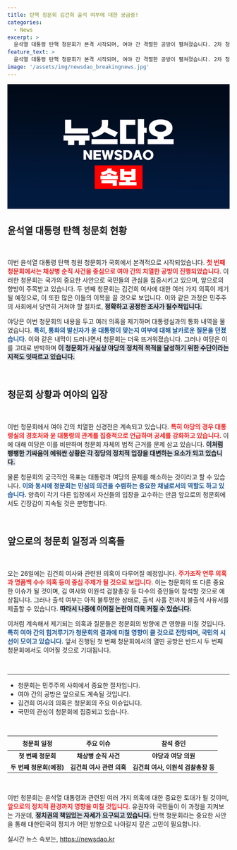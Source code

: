 ```yaml
---
title: 탄핵 청문회 김건희 출석 여부에 대한 궁금증!
categories:
  - News
excerpt: >
  윤석열 대통령 탄핵 청문회가 본격 시작되며, 여야 간 격렬한 공방이 펼쳐졌습니다. 2차 청문회에서는 김건희 여사 의혹이 주요 쟁점으로 떠오르며, 긴장감이 고조되고 있습니다. 출석 여부도 변수! 클릭해 자세한 내용을 확인하세요!
feature_text: >
  윤석열 대통령 탄핵 청문회가 본격 시작되며, 여야 간 격렬한 공방이 펼쳐졌습니다. 2차 청문회에서는 김건희 여사 의혹이 주요 쟁점으로 떠오르며, 긴장감이 고조되고 있습니다. 출석 여부도 변수! 클릭해 자세한 내용을 확인하세요!
image: '/assets/img/newsdao_breakingnews.jpg'
---
```


<p><img src="/assets/img/newsdao_breakingnews.jpg" alt="ranknews 속보" /></p>

<h2 data-ke-size="size26">윤석열 대통령 탄핵 청문회 현황</h2>

<p data-ke-size="size16">&nbsp;</p>

<p>이번 윤석열 대통령 탄핵 청원 청문회가 국회에서 본격적으로 시작되었습니다. <b><span style="color: #ee2323;">첫 번째 청문회에서는 채상병 순직 사건을 중심으로 여야 간의 치열한 공방이 진행되었습니다.</span></b> 이러한 청문회는 국가의 중요한 사안으로 국민들의 관심을 집중시키고 있으며, 앞으로의 향방이 주목받고 있습니다. 두 번째 청문회는 김건희 여사에 대한 여러 가지 의혹이 제기될 예정으로, 이 또한 많은 이들의 이목을 끌 것으로 보입니다. 이와 같은 과정은 민주주의 사회에서 당연히 거쳐야 할 절차로, <b><span style="background-color: #21538527;">정확하고 공정한 조사가 필수적입니다.</span></b> </p>

<p>야당은 이번 청문회의 내용을 두고 여러 의혹을 제기하며 대통령실과의 통화 내역을 물었습니다. <b><span style="color: #1a5490;">특히, 통화의 발신자가 윤 대통령이 맞는지 여부에 대해 날카로운 질문을 던졌습니다.</span></b> 이와 같은 내막이 드러나면서 청문회는 더욱 뜨거워졌습니다. 그러나 여당은 이를 고대로 반박하며 <b><span style="background-color: #21538527;">이 청문회가 사실상 야당의 정치적 목적을 달성하기 위한 수단이라는 지적도 잇따르고 있습니다.</span></b></p>

<p data-ke-size="size16">&nbsp;</p>

<h2 data-ke-size="size26">청문회 상황과 여야의 입장</h2>

<p data-ke-size="size16">&nbsp;</p>

<p>이번 청문회에서 여야 간의 치열한 신경전은 계속되고 있습니다. <b><span style="color: #ee2323;">특히 야당의 경우 대통령실의 경호처와 윤 대통령의 관계를 집중적으로 언급하며 공세를 강화하고 있습니다.</span></b> 이에 대해 여당은 이를 비판하며 청문회 자체의 법적 근거를 문제 삼고 있습니다. <b><span style="background-color: #21538527;">이처럼 팽팽한 기싸움이 에워싼 상황은 각 정당의 정치적 입장을 대변하는 요소가 되고 있습니다.</span></b> </p>

<p>물론 청문회의 궁극적인 목표는 대통령과 여당의 문제를 해소하는 것이라고 할 수 있습니다. <b><span style="color: #1a5490;">이와 동시에 청문회는 민심의 의견을 수렴하는 중요한 채널로서의 역할도 하고 있습니다.</span></b> 양측이 각기 다른 입장에서 자신들의 입장을 고수하는 만큼 앞으로의 청문회에서도 긴장감이 지속될 것은 분명합니다. </p>

<p data-ke-size="size16">&nbsp;</p>

<h2 data-ke-size="size26">앞으로의 청문회 일정과 의혹들</h2>

<p data-ke-size="size16">&nbsp;</p>

<p>오는 26일에는 김건희 여사와 관련된 의혹이 다루어질 예정입니다. <b><span style="color: #ee2323;">주가조작 연루 의혹과 명품백 수수 의혹 등이 중심 주제가 될 것으로 보입니다.</span></b> 이는 청문회의 또 다른 중요한 이슈가 될 것이며, 김 여사와 이원석 검찰총장 등 다수의 증인들이 참석할 것으로 예상됩니다. 그러나 출석 여부는 아직 불투명한 상태로, 출석 사흘 전까지 불출석 사유서를 제출할 수 있습니다. <b><span style="background-color: #21538527;">따라서 나중에 이어질 논란이 더욱 커질 수 있습니다.</span></b></p>

<p>이처럼 계속해서 제기되는 의혹과 질문들은 청문회의 방향에 큰 영향을 미칠 것입니다. <b><span style="color: #1a5490;">특히 여야 간의 힘겨루기가 청문회의 결과에 미칠 영향이 클 것으로 전망되며, 국민의 시선이 모이고 있습니다.</span></b> 앞서 진행된 첫 번째 청문회에서의 열띤 공방은 반드시 두 번째 청문회에서도 이어질 것으로 기대됩니다. </p>

<p data-ke-size="size16">&nbsp;</p>

<hr />

<ul>
    <li>청문회는 민주주의 사회에서 중요한 절차입니다.</li>
    <li>여야 간의 공방은 앞으로도 계속될 것입니다.</li>
    <li>김건희 여사의 의혹은 청문회의 주요 이슈입니다.</li>
    <li>국민의 관심이 청문회에 집중되고 있습니다.</li>
</ul>

<p data-ke-size="size16">&nbsp;</p>

<table style="width: 100%; border-collapse: collapse;">
    <thead>
        <tr>
            <th style="text-align: center; height: 25px;"><b>청문회 일정</b></th>
            <th style="text-align: center; height: 25px;"><b>주요 이슈</b></th>
            <th style="text-align: center; height: 25px;"><b>참석 증인</b></th>
        </tr>
    </thead>
    <tbody>
        <tr>
            <td style="text-align: center; height: 17px;"><b>첫 번째 청문회</b></td>
            <td style="text-align: center; height: 17px;"><b>채상병 순직 사건</b></td>
            <td style="text-align: center; height: 17px;"><b>야당과 여당 의원</b></td>
        </tr>
        <tr>
            <td style="text-align: center; height: 17px;"><b>두 번째 청문회(예정)</b></td>
            <td style="text-align: center; height: 17px;"><b>김건희 여사 관련 의혹</b></td>
            <td style="text-align: center; height: 17px;"><b>김건희 여사, 이원석 검찰총장 등</b></td>
        </tr>
    </tbody>
</table>

<p data-ke-size="size16">&nbsp;</p>

<p>이번 청문회는 윤석열 대통령과 관련된 여러 가지 의혹에 대한 중요한 토대가 될 것이며, <b><span style="color: #ee2323;">앞으로의 정치적 환경까지 영향을 미칠 것입니다.</span></b> 유권자와 국민들이 이 과정을 지켜보는 가운데, <b><span style="background-color: #21538527;">정치권의 책임있는 자세가 요구되고 있습니다.</span></b> 탄핵 청문회라는 중요한 사안을 통해 대한민국의 정치가 어떤 방향으로 나아갈지 깊은 고민이 필요합니다.</p>
실시간 뉴스 속보는, <a href="https://newsdao.kr" rel="dofollow">https://newsdao.kr</a>


